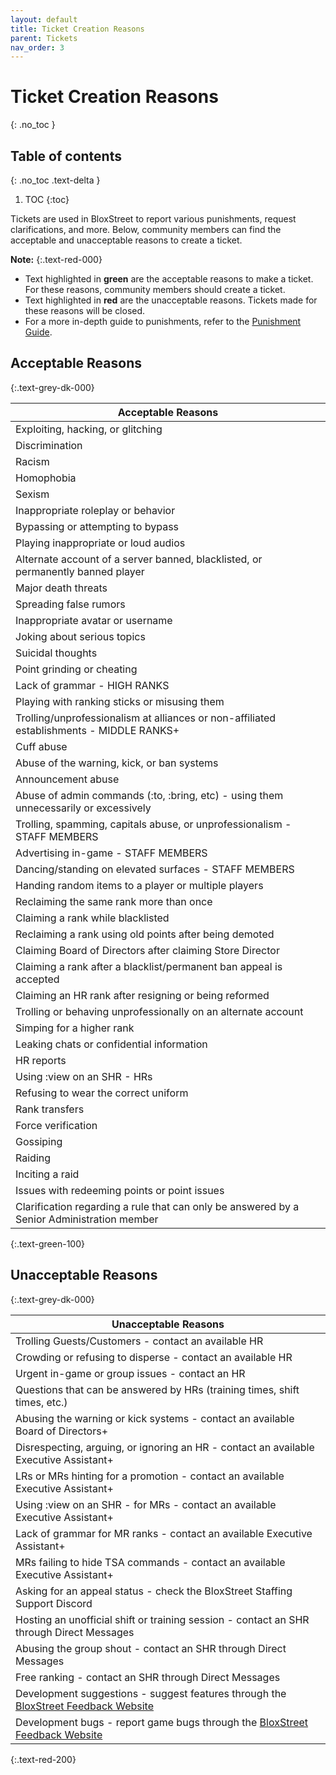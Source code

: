 ```yaml
---
layout: default
title: Ticket Creation Reasons
parent: Tickets
nav_order: 3
---
```


# Ticket Creation Reasons
{: .no_toc }

## Table of contents
{: .no_toc .text-delta }

1. TOC
{:toc}

Tickets are used in BloxStreet to report various punishments, request clarifications, and more. Below, community members can find the acceptable and unacceptable reasons to create a ticket.

**Note:**
{:.text-red-000} 
- Text highlighted in **green** are the acceptable reasons to make a ticket. For these reasons, community members should create a ticket.
- Text highlighted in **red** are the unacceptable reasons. Tickets made for these reasons will be closed.
- For a more in-depth guide to punishments, refer to the [Punishment Guide](https://support.bloxstreet.store/guides/punishment-guide.html).

## Acceptable Reasons
{:.text-grey-dk-000}

| Acceptable Reasons | 
| ------ | 
| Exploiting, hacking, or glitching | 
| Discrimination |
| Racism |
| Homophobia |
| Sexism |
| Inappropriate roleplay or behavior | 
| Bypassing or attempting to bypass | 
| Playing inappropriate or loud audios | 
| Alternate account of a server banned, blacklisted, or permanently banned player |
| Major death threats | 
| Spreading false rumors | 
| Inappropriate avatar or username | 
| Joking about serious topics | 
| Suicidal thoughts |
| Point grinding or cheating |
| Lack of grammar - HIGH RANKS | 
| Playing with ranking sticks or misusing them | 
| Trolling/unprofessionalism at alliances or non-affiliated establishments - MIDDLE RANKS+ | 
| Cuff abuse | 
| Abuse of the warning, kick, or ban systems | 
| Announcement abuse | 
| Abuse of admin commands (:to, :bring, etc) - using them unnecessarily or excessively | 
| Trolling, spamming, capitals abuse, or unprofessionalism - STAFF MEMBERS |
| Advertising in-game - STAFF MEMBERS |
| Dancing/standing on elevated surfaces - STAFF MEMBERS | 
| Handing random items to a player or multiple players |
| Reclaiming the same rank more than once |
| Claiming a rank while blacklisted |
| Reclaiming a rank using old points after being demoted |
| Claiming Board of Directors after claiming Store Director |
| Claiming a rank after a blacklist/permanent ban appeal is accepted |
| Claiming an HR rank after resigning or being reformed |
| Trolling or behaving unprofessionally on an alternate account |
| Simping for a higher rank | 
| Leaking chats or confidential information |
| HR reports |
| Using :view on an SHR - HRs |
| Refusing to wear the correct uniform |
| Rank transfers | 
| Force verification |
| Gossiping |
| Raiding |
| Inciting a raid |
| Issues with redeeming points or point issues |
| Clarification regarding a rule that can only be answered by a Senior Administration member |
{:.text-green-100} 

## Unacceptable Reasons 
{:.text-grey-dk-000}

| Unacceptable Reasons | 
| ------ | 
| Trolling Guests/Customers - contact an available HR |
| Crowding or refusing to disperse - contact an available HR |
| Urgent in-game or group issues - contact an HR | 
| Questions that can be answered by HRs (training times, shift times, etc.) | 
| Abusing the warning or kick systems - contact an available Board of Directors+ |
| Disrespecting, arguing, or ignoring an HR - contact an available Executive Assistant+ |
| LRs or MRs hinting for a promotion - contact an available Executive Assistant+ | 
| Using :view on an SHR - for MRs - contact an available Executive Assistant+ |
| Lack of grammar for MR ranks - contact an available Executive Assistant+ | 
| MRs failing to hide TSA commands - contact an available Executive Assistant+ | 
| Asking for an appeal status - check the BloxStreet Staffing Support Discord | 
| Hosting an unofficial shift or training session - contact an SHR through Direct Messages |
| Abusing the group shout - contact an SHR through Direct Messages |
| Free ranking - contact an SHR through Direct Messages |
| Development suggestions - suggest features through the [BloxStreet Feedback Website](https://feedback.bloxstreet.store/) |
| Development bugs - report game bugs through the [BloxStreet Feedback Website](https://feedback.bloxstreet.store/) |
{:.text-red-200} 
